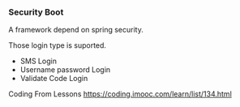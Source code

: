 ### Security Boot 

A framework depend on spring security.

Those login type is suported.
- SMS Login
- Username password Login
- Validate Code Login

Coding From Lessons
https://coding.imooc.com/learn/list/134.html
